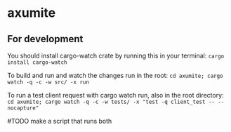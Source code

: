 # axumite

## For development
You should install cargo-watch crate by running this in your terminal: `cargo install cargo-watch`

To build and run and watch the changes run in the root: `cd axumite; cargo watch -q -c -w src/ -x run`

To run a test client request with cargo watch run, also in the root directory: `cd axumite; cargo watch -q -c -w tests/ -x "test -q client_test -- --nocapture"`

#TODO make a script that runs both
